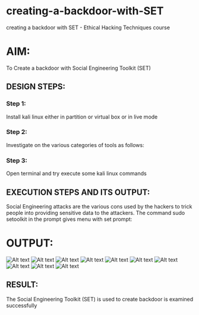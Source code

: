 # creating-a-backdoor-with-SET
creating a backdoor with SET - Ethical Hacking Techniques course

# AIM:
To Create a backdoor with Social Engineering Toolkit (SET)

## DESIGN STEPS:

### Step 1:

Install kali linux either in partition or virtual box or in live mode


### Step 2:

Investigate on the various categories of tools as follows:

### Step 3:

Open terminal and try execute some kali linux commands

## EXECUTION STEPS AND ITS OUTPUT:
Social Engineering attacks are the various cons used by the hackers to trick people into providing sensitive data to the attackers. 
The command sudo setoolkit in the prompt gives menu with set prompt:

# OUTPUT:
![Alt text](<img/Screenshot at 2025-05-03 05-24-07.png>)
![Alt text](<img/Screenshot at 2025-05-03 05-25-07.png>)
![Alt text](<img/Screenshot at 2025-05-03 05-26-02.png>)
![Alt text](<img/Screenshot at 2025-05-03 05-26-10.png>)
![Alt text](<img/Screenshot at 2025-05-03 05-26-24.png>)
![Alt text](<img/Screenshot at 2025-05-03 05-27-03.png>)
![Alt text](<img/Screenshot at 2025-05-03 05-27-16.png>)
![Alt text](<img/Screenshot at 2025-05-03 05-30-42.png>)
![Alt text](<img/Screenshot at 2025-05-03 05-32-16.png>)
![Alt text](<img/Screenshot at 2025-05-03 05-43-55.png>)

## RESULT:
The Social Engineering Toolkit (SET) is used to create backdoor is  examined successfully
